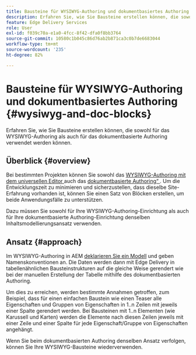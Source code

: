 ```yaml
---
title: Bausteine für WYSIWYG-Authoring und dokumentbasiertes Authoring
description: Erfahren Sie, wie Sie Bausteine erstellen können, die sowohl für das WYSIWYG-Authoring als auch für das dokumentbasierte Authoring verwendet werden können.
feature: Edge Delivery Services
role: User
exl-id: f039c70a-e1a0-4fcc-8f42-dfa0f8bb3764
source-git-commit: 10580c1b045c86d76ab2b871ca3c0b7de6683044
workflow-type: tm+mt
source-wordcount: '235'
ht-degree: 82%

---
```


# Bausteine für WYSIWYG-Authoring und dokumentbasiertes Authoring {#wysiwyg-and-doc-blocks}

Erfahren Sie, wie Sie Bausteine erstellen können, die sowohl für das WYSIWYG-Authoring als auch für das dokumentbasierte Authoring verwendet werden können.

## Überblick {#overview}

Bei bestimmten Projekten können Sie sowohl das [WYSIWYG-Authoring mit dem universellen Editor ](/help/edge/wysiwyg-authoring/authoring.md) auch das [dokumentbasierte Authoring“ ](/help/edge/docs/authoring.md). Um die Entwicklungszeit zu minimieren und sicherzustellen, dass dieselbe Site-Erfahrung vorhanden ist, können Sie einen Satz von Blöcken erstellen, um beide Anwendungsfälle zu unterstützen.

Dazu müssen Sie sowohl für Ihre WYSIWYG-Authoring-Einrichtung als auch für Ihre dokumentbasierte Authoring-Einrichtung denselben Inhaltsmodellierungsansatz verwenden.

## Ansatz {#approach}

Im WYSIWYG-Authoring in AEM [deklarieren Sie ein Modell](/help/edge/wysiwyg-authoring/content-modeling.md) und geben Namenskonventionen an. Die Daten werden dann mit Edge Delivery in tabellenähnlichen Bausteinstrukturen auf die gleiche Weise gerendert wie bei der manuellen Erstellung der Tabelle mithilfe des dokumentbasierten Authoring.

Um dies zu erreichen, werden bestimmte Annahmen getroffen, zum Beispiel, dass für einen einfachen Baustein wie einen Teaser alle Eigenschaften und Gruppen von Eigenschaften in 1..n Zeilen mit jeweils einer Spalte gerendert werden. Bei Bausteinen mit 1..n Elementen (wie Karussell und Karten) werden die Elemente nach diesen Zeilen jeweils mit einer Zeile und einer Spalte für jede Eigenschaft/Gruppe von Eigenschaften angehängt.

Wenn Sie beim dokumentbasierten Authoring denselben Ansatz verfolgen, können Sie Ihre WYSIWYG-Bausteine wiederverwenden.
